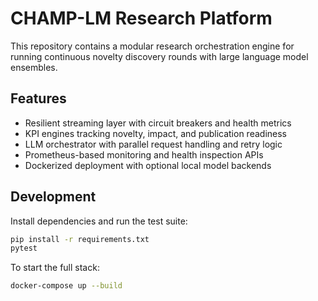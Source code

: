 # CHAMP-LM Research Platform

This repository contains a modular research orchestration engine for running continuous novelty discovery rounds with large language model ensembles.

## Features
- Resilient streaming layer with circuit breakers and health metrics
- KPI engines tracking novelty, impact, and publication readiness
- LLM orchestrator with parallel request handling and retry logic
- Prometheus-based monitoring and health inspection APIs
- Dockerized deployment with optional local model backends

## Development
Install dependencies and run the test suite:

```bash
pip install -r requirements.txt
pytest
```

To start the full stack:

```bash
docker-compose up --build
```
